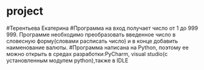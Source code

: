 # project
#Терентьева Екатерина
#Программа на вход получает число от 1 до 999 999. Программе необходимо преобразовать введенное число в словесную форму(словами расписать число) и в конце добавить наименование валюты.
#Программа написана на Python, поэтому ее можно открыть в средах разработки:PyCharm, visual studiо(с установленным модулем python),также в IDLE

